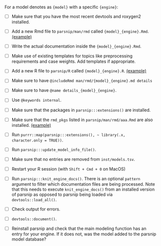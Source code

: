 For a model denotes as `{model}` with a specific `{engine}`:

* [ ] Make sure that you have the most recent devtools and roxygen2 installed. 

* [ ] Add a new Rmd file to `parsnip/man/rmd` called `{model}_{engine}.Rmd`. [(example)](https://github.com/tidymodels/parsnip/blob/c54f07b7e1f7ce164aab8f95bc7b1356b68558c8/man/rmd/decision_tree_rpart.Rmd)

* [ ] Write the actual documentation inside the `{model}_{engine}.Rmd`.

* [ ] Make use of existing templates for topics like preprocessing requirements and case weights. Add templates if appropriate.

* [ ] Add a new R file to `parsnip/R` called `{model}_{engine}.R`. [(example)](https://github.com/tidymodels/parsnip/blob/c54f07b7e1f7ce164aab8f95bc7b1356b68558c8/R/decision_tree_rpart.R)

* [ ] Make sure to have `@includeRmd man/rmd/{model}_{engine}.md details`

* [ ] Make sure to have `@name details_{model}_{engine}`.

* [ ] Use `@keywords internal`.

* [ ] Make sure that the packages in `parsnip:::extensions()` are installed.

* [ ] Make sure that the `rmd_pkgs` listed in `parsnip/man/rmd/aaa.Rmd` are also installed. [(example)](https://github.com/tidymodels/parsnip/blob/main/man/rmd/aaa.Rmd#L20:L21)

* [ ] Run `purrr::map(parsnip:::extensions(), ~ library(.x, character.only = TRUE))`.

* [ ] Run `parsnip:::update_model_info_file()`.

* [ ] Make sure that no entries are removed from `inst/models.tsv`.

* [ ] Restart your R session (with `Shift + Cmd + 0` on MacOS)

* [ ] Run `parsnip:::knit_engine_docs()`. There is an optional `pattern` argument to filter which documentation files are being processed. Note that this needs to execute `knit_engine_docs()` from an installed version of parsnip as opposed to parsnip being loaded via `devtools::load_all()`.

* [ ] Check output for errors. 

* [ ] `devtools::document()`.

* [ ] Reinstall parsnip and check that the main modeling function has an entry for your engine. If it does not, was the model added to the parsnip model database? 
